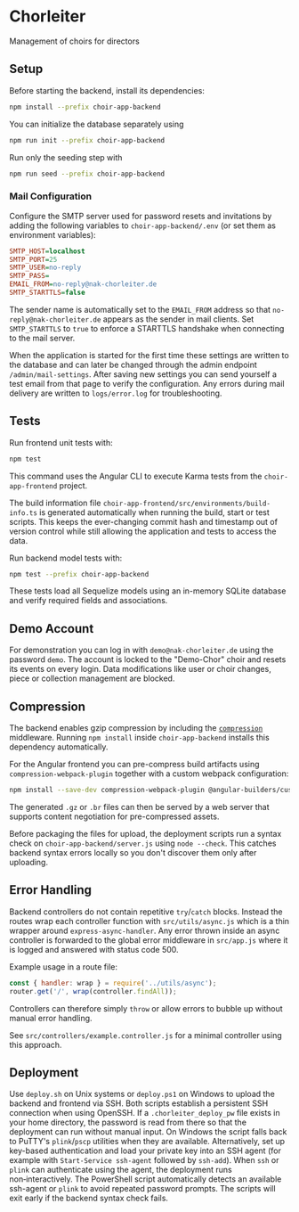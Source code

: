 # Chorleiter

Management of choirs for directors

## Setup

Before starting the backend, install its dependencies:

```bash
npm install --prefix choir-app-backend
```

You can initialize the database separately using

```bash
npm run init --prefix choir-app-backend
```

Run only the seeding step with

```bash
npm run seed --prefix choir-app-backend
```

### Mail Configuration

Configure the SMTP server used for password resets and invitations by adding the
following variables to `choir-app-backend/.env` (or set them as environment
variables):

```ini
SMTP_HOST=localhost
SMTP_PORT=25
SMTP_USER=no-reply
SMTP_PASS=
EMAIL_FROM=no-reply@nak-chorleiter.de
SMTP_STARTTLS=false
```
The sender name is automatically set to the `EMAIL_FROM` address so that
`no-reply@nak-chorleiter.de` appears as the sender in mail clients.
Set `SMTP_STARTTLS` to `true` to enforce a STARTTLS handshake when connecting to the mail server.

When the application is started for the first time these settings are written to
the database and can later be changed through the admin endpoint
`/admin/mail-settings`.
After saving new settings you can send yourself a test email from that page to verify the configuration.
Any errors during mail delivery are written to `logs/error.log` for troubleshooting.

## Tests

Run frontend unit tests with:

```bash
npm test
```

This command uses the Angular CLI to execute Karma tests from the `choir-app-frontend` project.

The build information file `choir-app-frontend/src/environments/build-info.ts` is generated automatically when running the build, start or test scripts. This keeps the ever-changing commit hash and timestamp out of version control while still allowing the application and tests to access the data.

Run backend model tests with:

```bash
npm test --prefix choir-app-backend
```

These tests load all Sequelize models using an in-memory SQLite database and
verify required fields and associations.

## Demo Account

For demonstration you can log in with `demo@nak-chorleiter.de` using the password `demo`.
The account is locked to the "Demo-Chor" choir and resets its events on every login.
Data modifications like user or choir changes, piece or collection management are blocked.

## Compression

The backend enables gzip compression by including the
[`compression`](https://www.npmjs.com/package/compression) middleware. Running
`npm install` inside `choir-app-backend` installs this dependency automatically.

For the Angular frontend you can pre-compress build artifacts using
`compression-webpack-plugin` together with a custom webpack configuration:

```bash
npm install --save-dev compression-webpack-plugin @angular-builders/custom-webpack
```

The generated `.gz` or `.br` files can then be served by a web server that
supports content negotiation for pre-compressed assets.

Before packaging the files for upload, the deployment scripts run a syntax check
on `choir-app-backend/server.js` using `node --check`. This catches backend
syntax errors locally so you don't discover them only after uploading.

## Error Handling

Backend controllers do not contain repetitive `try`/`catch` blocks. Instead the
routes wrap each controller function with `src/utils/async.js` which is a thin
wrapper around `express-async-handler`. Any error thrown inside an async
controller is forwarded to the global error middleware in `src/app.js` where it
is logged and answered with status code 500.

Example usage in a route file:

```javascript
const { handler: wrap } = require('../utils/async');
router.get('/', wrap(controller.findAll));
```

Controllers can therefore simply `throw` or allow errors to bubble up without
manual error handling.

See `src/controllers/example.controller.js` for a minimal controller using this
approach.

## Deployment

Use `deploy.sh` on Unix systems or `deploy.ps1` on Windows to upload the backend
and frontend via SSH. Both scripts establish a persistent SSH connection when
using OpenSSH. If a `.chorleiter_deploy_pw` file exists in your home directory,
the password is read from there so that the deployment can run without manual
input. On Windows the script falls back to PuTTY's `plink`/`pscp` utilities when
they are available. Alternatively, set up key-based authentication and load your
private key into an SSH agent (for example with `Start-Service ssh-agent`
followed by `ssh-add`). When `ssh` or `plink` can authenticate using the agent,
the deployment runs non‑interactively. The PowerShell script automatically
detects an available ssh-agent or `plink` to avoid repeated password prompts.
The scripts will exit early if the backend syntax check fails.
